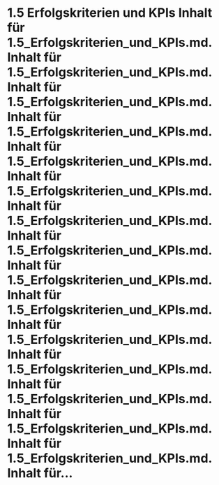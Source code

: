 # 1.5 Erfolgskriterien und KPIs Inhalt für 1.5_Erfolgskriterien_und_KPIs.md. Inhalt für 1.5_Erfolgskriterien_und_KPIs.md. Inhalt für 1.5_Erfolgskriterien_und_KPIs.md. Inhalt für 1.5_Erfolgskriterien_und_KPIs.md. Inhalt für 1.5_Erfolgskriterien_und_KPIs.md. Inhalt für 1.5_Erfolgskriterien_und_KPIs.md. Inhalt für 1.5_Erfolgskriterien_und_KPIs.md. Inhalt für 1.5_Erfolgskriterien_und_KPIs.md. Inhalt für 1.5_Erfolgskriterien_und_KPIs.md. Inhalt für 1.5_Erfolgskriterien_und_KPIs.md. Inhalt für 1.5_Erfolgskriterien_und_KPIs.md. Inhalt für 1.5_Erfolgskriterien_und_KPIs.md. Inhalt für 1.5_Erfolgskriterien_und_KPIs.md. Inhalt für 1.5_Erfolgskriterien_und_KPIs.md. Inhalt für 1.5_Erfolgskriterien_und_KPIs.md. Inhalt für...